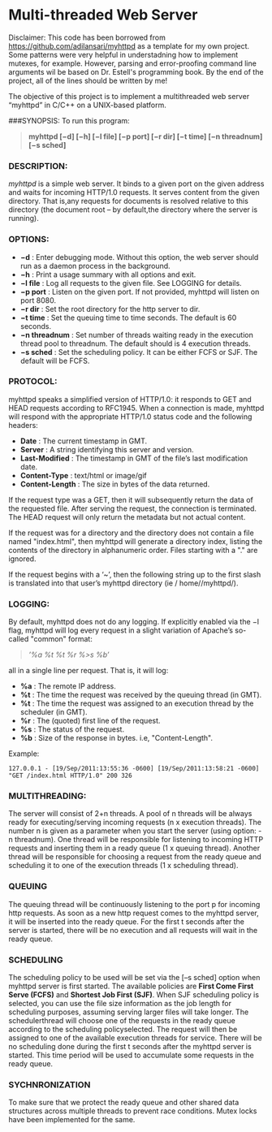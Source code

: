 # Multi-threaded Web Server

Disclaimer: This code has been borrowed from https://github.com/adilansari/myhttpd as a template for my own project. Some patterns were very helpful in understadning how to implement mutexes, for example. However, parsing and error-proofing command line arguments wil be based on Dr. Estell's programming book. By the end of the project, all of the lines should be written by me!

The objective of this project is to implement a multithreaded web server “myhttpd” in C/C++ on a UNIX-based platform.

###SYNOPSIS: 
To run this program:
> **myhttpd [−d] [−h] [−l file] [−p port] [−r dir] [−t time] [−n threadnum] [−s sched]**


### DESCRIPTION: 
_myhttpd_ is a simple web server. It binds to a given port on the given address
and waits for incoming HTTP/1.0 requests. It serves content from the given directory. That is,any requests for documents is resolved relative to this directory (the document root – by default,the directory where the server is running).


### OPTIONS:
*	**−d** : Enter debugging mode. Without this option, the web server should run as a daemon process in the background.
*	**−h** : Print a usage summary with all options and exit.
*	**−l file** : Log all requests to the given file. See LOGGING for details.
*	**−p port** : Listen on the given port. If not provided, myhttpd will listen on port 8080.
*	**−r dir** : Set the root directory for the http server to dir.
*	**−t time** : Set the queuing time to time seconds. The default is 60 seconds.
*	**−n threadnum** : Set number of threads waiting ready in the execution thread pool to threadnum. The default should is 4 execution threads.
*	**−s sched** : Set the scheduling policy. It can be either FCFS or SJF. The default will be FCFS.


### PROTOCOL:
myhttpd speaks a simplified version of HTTP/1.0: it responds to GET and HEAD requests
according to RFC1945. When a connection is made, myhttpd will respond with the appropriate HTTP/1.0 status code and the following headers:

*	**Date** : The current timestamp in GMT.
*	**Server** : A string identifying this server and version.
*	**Last-Modified** : The timestamp in GMT of the file’s last modification date.
*	**Content-Type** : text/html or image/gif
*	**Content-Length** : The size in bytes of the data returned.

If the request type was a GET, then it will subsequently return the data of the requested file. After serving the request, the connection is terminated. The HEAD request will only return the metadata but not actual content.

If the request was for a directory and the directory does not contain a file named "index.html", then myhttpd will generate a directory index, listing the contents of the directory in alphanumeric order. Files starting with a "." are ignored.

If the request begins with a ‘~’, then the following string up to the first slash is translated into that user’s myhttpd directory (ie / home/<user>/myhttpd/).


### LOGGING:
By default, myhttpd does not do any logging. If explicitly enabled via the −l flag, myhttpd will log every request in a slight variation of Apache’s so-called "common" format: 
> *’%a %t %t %r %>s %b’*

all in a single line per request. That is, it will log:

*	**%a** : The remote IP address.
*	**%t** : The time the request was received by the queuing thread (in GMT).
*	**%t** : The time the request was assigned to an execution thread by the scheduler (in GMT).
*	**%r** : The (quoted) first line of the request.
*	**%s** : The status of the request.
*	**%b** : Size of the response in bytes. i.e, "Content-Length".

Example:

	127.0.0.1 - [19/Sep/2011:13:55:36 -0600] [19/Sep/2011:13:58:21 -0600] "GET /index.html HTTP/1.0" 200 326


### MULTITHREADING:
The server will consist of 2+n threads. A pool of n threads will be always ready for
executing/serving incoming requests (n x execution threads). The number n is given as a
parameter when you start the server (using option: -n threadnum). One thread will be responsible for listening to incoming HTTP requests and inserting them in a ready queue (1 x queuing thread). Another thread will be responsible for choosing a request from the ready queue and scheduling it to one of the execution threads (1 x scheduling thread).


### QUEUING
The queuing thread will be continuously listening to the port p for incoming http requests. As soon as a new http request comes to the myhttpd server, it will be inserted into the ready queue. For the first t seconds after the server is started, there will be no execution and all requests will wait in the ready queue.


### SCHEDULING
The scheduling policy to be used will be set via the [–s sched] option when myhttpd server is first started. The available policies are **First Come First Serve (FCFS)** and **Shortest Job First (SJF)**. When SJF scheduling policy is selected, you can use the file size information as the job length for scheduling purposes, assuming serving larger files will take longer. The schedulerthread will choose one of the requests in the ready queue according to the scheduling policyselected. The request will then be assigned to one of the available execution threads for service. There will be no scheduling done during the first t seconds after the myhttpd server is started. This time period will be used to accumulate some requests in the ready queue.


### SYCHNRONIZATION
To make sure that we protect the ready queue and other shared data structures across
multiple threads to prevent race conditions. Mutex locks have been implemented for the same.
